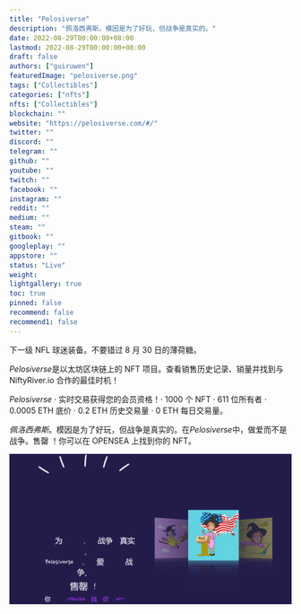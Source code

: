 ```yaml
---
title: "Pelosiverse"
description: "佩洛西弗斯。模因是为了好玩，但战争是真实的。"
date: 2022-08-29T00:00:00+08:00
lastmod: 2022-08-29T00:00:00+08:00
draft: false
authors: ["guiruwen"]
featuredImage: "pelosiverse.png"
tags: ["Collectibles"]
categories: ["nfts"]
nfts: ["Collectibles"]
blockchain: ""
website: "https://pelosiverse.com/#/"
twitter: ""
discord: ""
telegram: ""
github: ""
youtube: ""
twitch: ""
facebook: ""
instagram: ""
reddit: ""
medium: ""
steam: ""
gitbook: ""
googleplay: ""
appstore: ""
status: "Live"
weight: 
lightgallery: true
toc: true
pinned: false
recommend: false
recommend1: false
---
```

下一级 NFL 球迷装备。不要错过 8 月 30 日的薄荷糖。

*Pelosiverse*是以太坊区块链上的 NFT 项目。查看销售历史记录、销量并找到与 NiftyRiver.io 合作的最佳时机！

*Pelosiverse* · 实时交易获得您的会员资格！· 1000 个 NFT · 611 位所有者 · 0.0005 ETH 底价 · 0.2 ETH 历史交易量 · 0 ETH 每日交易量。

*佩洛西弗斯*。模因是为了好玩，但战争是真实的。在*Pelosiverse*中，做爱而不是战争。售罄 ！你可以在 OPENSEA 上找到你的 NFT。

![nft](01.png)